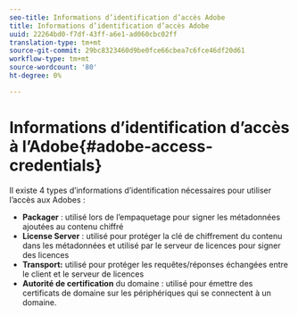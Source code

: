 ```yaml
---
seo-title: Informations d’identification d’accès Adobe
title: Informations d’identification d’accès Adobe
uuid: 22264bd0-f7df-43ff-a6e1-ad060cbc02ff
translation-type: tm+mt
source-git-commit: 29bc8323460d9be0fce66cbea7c6fce46df20d61
workflow-type: tm+mt
source-wordcount: '80'
ht-degree: 0%

---
```



# Informations d’identification d’accès à l’Adobe{#adobe-access-credentials}

Il existe 4 types d’informations d’identification nécessaires pour utiliser l’accès aux Adobes :

* **Packager** : utilisé lors de l’empaquetage pour signer les métadonnées ajoutées au contenu chiffré
* **License Server** : utilisé pour protéger la clé de chiffrement du contenu dans les métadonnées et utilisé par le serveur de licences pour signer des licences
* **Transport:** utilisé pour protéger les requêtes/réponses échangées entre le client et le serveur de licences
* **Autorité de certification** du domaine : utilisé pour émettre des certificats de domaine sur les périphériques qui se connectent à un domaine.

